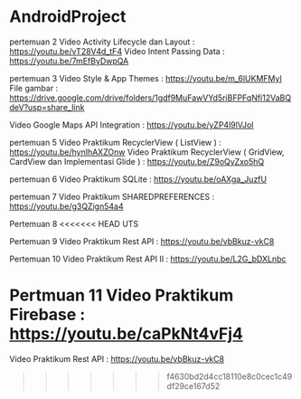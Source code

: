 # AndroidProject

pertemuan 2
Video Activity Lifecycle dan Layout : https://youtu.be/vT28V4d_tF4
Video Intent Passing Data : https://youtu.be/7mEfByDwpQA

pertemuan 3
Video Style & App Themes : https://youtu.be/m_6lUKMFMyI
File gambar : https://drive.google.com/drive/folders/1gdf9MuFawVYd5riBFPFqNfi12VaBQdeV?usp=share_link

Video Google Maps API Integration : https://youtu.be/yZP4l9lVJoI

pertemuan 5
Video Praktikum RecyclerView ( ListView ) : https://youtu.be/hynIhAXZOnw
Video Praktikum RecyclerView ( GridView, CardView dan Implementasi Glide ) : https://youtu.be/Z9oQyZxo5hQ

pertemuan 6
Video Praktikum SQLite : https://youtu.be/oAXga_JuzfU

pertemuan 7
Video Praktikum SHAREDPREFERENCES : https://youtu.be/g3QZign54a4

Pertemuan 8
<<<<<<< HEAD
UTS

Pertemuan 9
Video Praktikum Rest API : https://youtu.be/vbBkuz-vkC8

Pertemuan 10
Video Praktikum Rest API II :  https://youtu.be/L2G_bDXLnbc

Pertmuan 11
Video Praktikum Firebase : https://youtu.be/caPkNt4vFj4
=======
Video Praktikum Rest API : https://youtu.be/vbBkuz-vkC8
>>>>>>> f4630bd2d4cc18110e8c0cec1c49df29ce167d52
